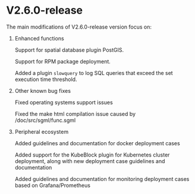 # V2.6.0-release

The main modifications of V2.6.0-release version focus on:

1. Enhanced functions

    Support for spatial database plugin PostGIS.

    Support for RPM package deployment.

    Added a plugin `slowquery` to log SQL queries that exceed the set execution time threshold.

2. Other known bug fixes

    Fixed operating systems support issues

    Fixed the make html compilation issue caused by /doc/src/sgml/func.sgml

3. Peripheral ecosystem

    Added guidelines and documentation for docker deployment cases
    
    Added support for the KubeBlock plugin for Kubernetes cluster deployment, along with new deployment case guidelines and documentation
    
    Added guidelines and documentation for monitoring deployment cases based on Grafana/Prometheus